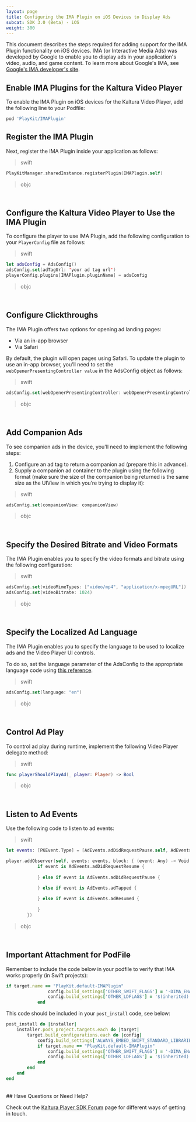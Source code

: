 ```yaml
---
layout: page
title: Configuring the IMA Plugin on iOS Devices to Display Ads
subcat: SDK 3.0 (Beta) - iOS
weight: 300
---
```


This document describes the steps required for adding support for the IMA Plugin functionality on iOS devices. IMA (or Interactive Media Ads) was developed by Google to enable you to display ads in your application's video, audio, and game content. To learn more about Google's IMA, see [Google's IMA developer's site](https://developers.google.com/interactive-media-ads/).

## Enable IMA Plugins for the Kaltura Video Player  

To enable the IMA Plugin on iOS devices for the Kaltura Video Player, add the following line to your Podfile: 

```ruby
pod 'PlayKit/IMAPlugin'
```

## Register the IMA Plugin  

Next, register the IMA Plugin inside your application as follows:

>swift

```swift
PlayKitManager.sharedInstance.registerPlugin(IMAPlugin.self)
```

>objc

```objc


```

## Configure the Kaltura Video Player to Use the IMA Plugin  

To configure the player to use IMA Plugin, add the following configuration to your `PlayerConfig` file as follows:

>swift

```swift
let adsConfig = AdsConfig()
adsConfig.set(adTagUrl: 'your ad tag url')
playerConfig.plugins[IMAPlugin.pluginName] = adsConfig
```

>objc

```objc


```

## Configure Clickthroughs 

The IMA Plugin offers two options for opening ad landing pages:

* Via an in-app browser
* Via Safari 

By default, the plugin will open pages using Safari. To update the plugin to use an in-app browser, you’ll need to set the `webOpenerPresentingController value` in the AdsConfig object as follows:

>swift

```swift
adsConfig.set(webOpenerPresentingController: webOpenerPresentingController)
```

>objc

```objc


```

## Add Companion Ads

To see companion ads in the device, you'll need to implement the following steps: 

1. Configure an ad tag to return a companion ad (prepare this in advance).
2. Supply a companion ad container to the plugin using the following format (make sure the size of the companion being returned is the same size as the UIView in which you’re trying to display it):

>swift

```swift
adsConfig.set(companionView: companionView)
```

>objc

```objc


```

## Specify the Desired Bitrate and Video Formats

The IMA Plugin enables you to specify the video formats and bitrate using the following configuration:

>swift

```swift
adsConfig.set(videoMimeTypes: ["video/mp4", "application/x-mpegURL"])
adsConfig.set(videoBitrate: 1024)
```

>objc

```objc


```

## Specify the Localized Ad Language

The IMA Plugin enables you to specify the language to be used to localize ads and the Video Player UI controls. 

To do so, set the language parameter of the AdsConfig to the appropriate language code using [this reference](https://developers.google.com/interactive-media-ads/docs/sdks/ios/ads#languagecodes).

>swift

```swift
adsConfig.set(language: "en")
```

>objc

```objc


```

## Control Ad Play

To control ad play during runtime, implement the following Video Player delegate method:

>swift

```swift
func playerShouldPlayAd(_ player: Player) -> Bool
```

>objc

```objc


```  

## Listen to Ad Events  

Use the following code to listen to ad events:

>swift

```swift
let events: [PKEvent.Type] = [AdEvents.adDidRequestPause.self, AdEvents.adDidRequestResume.self, AdEvents.adResumed.self, AdEvents.adTapped.self]

player.addObserver(self, events: events, block: { (event: Any) -> Void in
            if event is AdEvents.adDidRequestResume {
  
            } else if event is AdEvents.adDidRequestPause {
 
            } else if event is AdEvents.adTapped {

            } else if event is AdEvents.adResumed {
  
            }
        })
```

>objc

```objc


```


## Important Attachment for PodFile

Remember to include the code below in your podfile to verify that IMA works properly (in Swift projects):

```ruby
if target.name == "PlayKit.default-IMAPlugin"
	            config.build_settings['OTHER_SWIFT_FLAGS'] = '-DIMA_ENABLED'
	            config.build_settings['OTHER_LDFLAGS'] = '$(inherited) -framework "GoogleInteractiveMediaAds"'
	        end
```

This code should be included in your `post_install` code, see below:

```ruby
post_install do |installer| 
    installer.pods_project.targets.each do |target| 
        target.build_configurations.each do |config| 
            config.build_settings['ALWAYS_EMBED_SWIFT_STANDARD_LIBRARIES'] = 'NO'
            if target.name == "PlayKit.default-IMAPlugin"
	            config.build_settings['OTHER_SWIFT_FLAGS'] = '-DIMA_ENABLED'
	            config.build_settings['OTHER_LDFLAGS'] = '$(inherited) -framework "GoogleInteractiveMediaAds"'
	        end
        end 
    end 
end

```

</br>
## Have Questions or Need Help?

Check out the [Kaltura Player SDK Forum](https://forum.kaltura.org/c/playkit) page for different ways of getting in touch.
